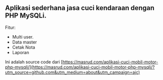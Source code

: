Aplikasi sederhana jasa cuci kendaraan dengan PHP MySQLi.
---
Fitur:
- Multi user.
- Data master
- Cetak Nota
- Laporan

Ini adalah source code dari [https://masrud.com/aplikasi-cuci-mobil-motor-php-mysqli/](https://masrud.com/aplikasi-cuci-mobil-motor-php-mysqli/?utm_source=github.com&utm_medium=about&utm_campaign=ajc)
